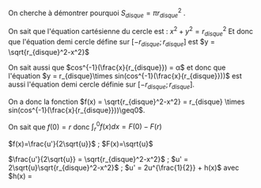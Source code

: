 On cherche à démontrer pourquoi $S_{disque} = πr_{disque}^2$ .

On sait que l'équation cartésienne du cercle est :
$x^2 + y^2 = r_{disque}^2$ 
Et donc que l'équation demi cercle défine sur $[-r_{disque};r_{disque}]$ est $y = \sqrt{r_{disque}^2-x^2}$ 

On sait aussi que $cos^{-1}(\frac{x}{r_{disque}}) = α$ et donc que l'équation $y = r_{disque}\times sin(cos^{-1}(\frac{x}{r_{disque}}))$ est aussi l'équation demi cercle définie sur $[-r_{disque};r_{disque}]$.

On a donc la fonction $f(x) = \sqrt{r_{disque}^2-x^2} = r_{disque} \times sin(cos^{-1}(\frac{x}{r_{disque}}))\geq0$.

On sait que $f(0) = r$ donc $\int_{r}^{0} f(x) dx = F(0)-F(r)$ 

$f(x)=\frac{u'}{2\sqrt{u}}$ ; $F(x)=\sqrt{u}$ 

$\frac{u'}{2\sqrt{u}} = \sqrt{r_{disque}^2-x^2}$ ; $u' = 2\sqrt{u}\sqrt{r_{disque}^2-x^2}$ ; $u' = 2u^{\frac{1}{2}} + h(x)$ avec $h(x) = 